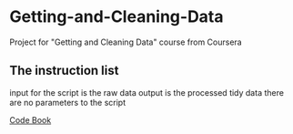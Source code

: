 # Getting-and-Cleaning-Data
Project for "Getting and Cleaning Data" course from Coursera


The instruction list
-------------------
input for the script is the raw data
output is the processed tidy data
there are no parameters to the script

[Code Book](code_book.md)